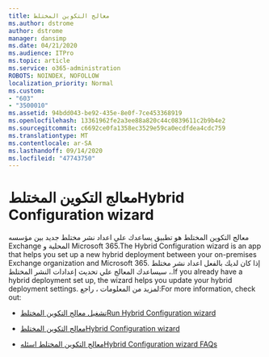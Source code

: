 ```yaml
---
title: معالج التكوين المختلط
ms.author: dstrome
author: dstrome
manager: dansimp
ms.date: 04/21/2020
ms.audience: ITPro
ms.topic: article
ms.service: o365-administration
ROBOTS: NOINDEX, NOFOLLOW
localization_priority: Normal
ms.custom:
- "603"
- "3500010"
ms.assetid: 94bdd043-be92-435e-8e0f-7ce453368919
ms.openlocfilehash: 13361962fe2a3ee88a820c44c0839611c2b9b4e2
ms.sourcegitcommit: c6692ce0fa1358ec3529e59ca0ecdfdea4cdc759
ms.translationtype: MT
ms.contentlocale: ar-SA
ms.lasthandoff: 09/14/2020
ms.locfileid: "47743750"
---
```

# <a name="hybrid-configuration-wizard"></a><span data-ttu-id="058a8-102">معالج التكوين المختلط</span><span class="sxs-lookup"><span data-stu-id="058a8-102">Hybrid Configuration wizard</span></span>

<span data-ttu-id="058a8-103">معالج التكوين المختلط هو تطبيق يساعدك علي اعداد نشر مختلط جديد بين مؤسسه Exchange المحلية و Microsoft 365.</span><span class="sxs-lookup"><span data-stu-id="058a8-103">The Hybrid Configuration wizard is an app that helps you set up a new hybrid deployment between your on-premises Exchange organization and Microsoft 365.</span></span> <span data-ttu-id="058a8-104">إذا كان لديك بالفعل اعداد نشر مختلط ، سيساعدك المعالج علي تحديث إعدادات النشر المختلط.</span><span class="sxs-lookup"><span data-stu-id="058a8-104">If you already have a hybrid deployment set up, the wizard helps you update your hybrid deployment settings.</span></span> <span data-ttu-id="058a8-105">لمزيد من المعلومات ، راجع:</span><span class="sxs-lookup"><span data-stu-id="058a8-105">For more information, check out:</span></span>
  
- [<span data-ttu-id="058a8-106">تشغيل معالج التكوين المختلط</span><span class="sxs-lookup"><span data-stu-id="058a8-106">Run Hybrid Configuration wizard</span></span>](https://technet.microsoft.com/library/mt595788%28v=exchg.150%29.aspx)

- [<span data-ttu-id="058a8-107">معالج التكوين المختلط</span><span class="sxs-lookup"><span data-stu-id="058a8-107">Hybrid Configuration wizard</span></span>](https://technet.microsoft.com/library/hh529921%28v=exchg.150%29.aspx)

- [<span data-ttu-id="058a8-108">معالج التكوين المختلط اسئله</span><span class="sxs-lookup"><span data-stu-id="058a8-108">Hybrid Configuration wizard FAQs</span></span>](https://technet.microsoft.com/library/mt488940%28v=exchg.150%29.aspx)
